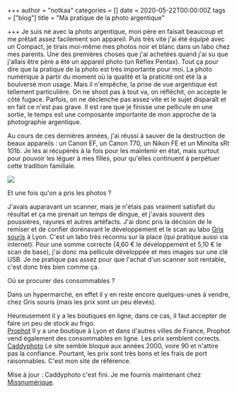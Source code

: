 +++
author = "notkaa"
categories = []
date = 2020-05-22T00:00:00Z
tags = ["blog"]
title = "Ma pratique de la photo argentique"

+++
Je suis né avec la photo argentique, mon père en faisait beaucoup et me prêtait assez facilement son appareil. Puis très vite j'ai été équipé avec un Compact, je tirais moi-même mes photos noir et blanc dans un labo chez mes parents. Une des premières choses que j'ai achetées quand j'ai su que j'allais être père a été un appareil photo (un Réflex Pentax). Tout ça pour dire que la pratique de la photo est très importante pour moi. La photo numérique à partir du moment où la qualité et la praticité ont été là a boulversé mon usage. Mais il n'empêche, la prise de vue argentique est tellement particulière. On ne shoot pas à tout va, on réfléchit, on accepte le côté fugace. Parfois, on ne déclenche pas assez vite et le sujet disparaît et en fait ce n'est pas grave. Il est rare que je finisse une pellicule en une sortie, le temps est une composante importante de mon approche de la photographie argentique.

Au cours de ces dernières années, j'ai réussi à sauver de la destruction de beaux appareils : un Canon EF, un Canon T70, un Nikon FE et un Minolta sRt 101b. Je les ai récupérés à la fois pour les maintenir en état, mais surtout pour pouvoir les léguer à mes filles, pour qu'elles continuent à perpétuer cette tradition familiale.

![](/uploads/2021-07-22-img_4214.jpg)

Et une fois qu'on a pris les photos ?

J'avais auparavant un scanner, mais je n'étais pas vraiment satisfait du résultat et ça me prenait un temps de dingue, et j'avais souvent des poussières, rayures et autres artéfacts. J'ai donc pris la décision de le remiser et de confier dorénavant le développement et le scan au labo [Gris souris](https://www.labo-gris-souris.com/) à Lyon. C'est un labo très reconnu sur la place (qui pratique aussi via internet). Pour une somme correcte (4,60 € le développement et 5,10 € le scan de base), j'ai donc ma pellicule développée et mes images sur une clé USB. Je ne pratique pas assez pour que l'achat d'un scanner soit rentable, c'est donc très bien comme ça.

Où se procurer des consommables ?

Dans un hypermarché, en effet il y en reste encore quelques-unes à vendre, chez Gris souris (mais les prix sont un peu élevés).

Heureusement il y a les boutiques en ligne, dans ce cas, il faut accepter de faire un peu de stock au frigo.  
[Prophot](https://www.materiel-photo-pro.com/) Il y a une boutique à Lyon et dans d'autres villes de France, Prophot vend également des consommables en ligne. Les prix semblent corrects.  
[Caddyphoto](http://www.caddyphoto.com/) Le site semble bloqué aux années 2000, voire 90 et n'attire pas la confiance. Pourtant, les prix sont très bons et les frais de port raisonnables. C'est mon site de référence.

Mise à jour : Caddyphoto c'est fini. Je me fournis maintenant chez [Missnumérique](https://www.missnumerique.com).